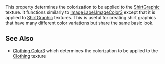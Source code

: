 This property determines the colorization to be applied to the [ShirtGraphic](https://developer.roblox.com/en-us/api-reference/class/ShirtGraphic) texture. It functions similarly to [ImageLabel.ImageColor3](https://developer.roblox.com/en-us/api-reference/property/ImageLabel/ImageColor3) except that it is applied to [ShirtGraphic](https://developer.roblox.com/en-us/api-reference/class/ShirtGraphic) textures. This is useful for creating shirt graphics that have many different color variations but share the same basic look.

See Also
--------

*   [Clothing.Color3](https://developer.roblox.com/en-us/api-reference/property/Clothing/Color3) which determines the colorization to be applied to the [Clothing](https://developer.roblox.com/en-us/api-reference/class/Clothing) texture